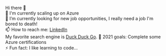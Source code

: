 Hi there 👋  
🌱 I'm currently scaling up on Azure  
🔭 I’m currently looking for new job opportunities, I really need a job I'm bored to death!   
📫 How to reach me: [LinkedIn](www.linkedin.com/in/filipe-l-soares)  
My favorite search engine is [Duck Duck Go](https://duckduckgo.com).
🤔 2021 goals: Complete some Azure certifications   
⚡ Fun fact: I like learning to code...   

